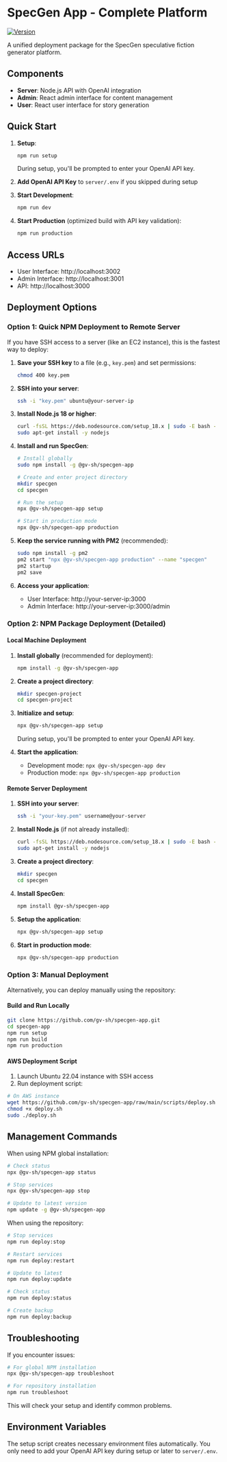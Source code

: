 # SpecGen App - Complete Platform

[![Version](https://img.shields.io/badge/version-0.3.0-blue.svg)](https://github.com/gv-sh/specgen-app)

A unified deployment package for the SpecGen speculative fiction generator platform.

## Components

- **Server**: Node.js API with OpenAI integration
- **Admin**: React admin interface for content management
- **User**: React user interface for story generation

## Quick Start

1. **Setup**:
   ```bash
   npm run setup
   ```
   During setup, you'll be prompted to enter your OpenAI API key.

2. **Add OpenAI API Key** to `server/.env` if you skipped during setup

3. **Start Development**:
   ```bash
   npm run dev
   ```

4. **Start Production** (optimized build with API key validation):
   ```bash
   npm run production
   ```

## Access URLs

- User Interface: http://localhost:3002
- Admin Interface: http://localhost:3001
- API: http://localhost:3000

## Deployment Options

### Option 1: Quick NPM Deployment to Remote Server

If you have SSH access to a server (like an EC2 instance), this is the fastest way to deploy:

1. **Save your SSH key** to a file (e.g., `key.pem`) and set permissions:
   ```bash
   chmod 400 key.pem
   ```

2. **SSH into your server**:
   ```bash
   ssh -i "key.pem" ubuntu@your-server-ip
   ```

3. **Install Node.js 18 or higher**:
   ```bash
   curl -fsSL https://deb.nodesource.com/setup_18.x | sudo -E bash -
   sudo apt-get install -y nodejs
   ```

4. **Install and run SpecGen**:
   ```bash
   # Install globally
   sudo npm install -g @gv-sh/specgen-app
   
   # Create and enter project directory
   mkdir specgen
   cd specgen
   
   # Run the setup
   npx @gv-sh/specgen-app setup
   
   # Start in production mode
   npx @gv-sh/specgen-app production
   ```

5. **Keep the service running with PM2** (recommended):
   ```bash
   sudo npm install -g pm2
   pm2 start "npx @gv-sh/specgen-app production" --name "specgen"
   pm2 startup
   pm2 save
   ```

6. **Access your application**:
   - User Interface: http://your-server-ip:3000
   - Admin Interface: http://your-server-ip:3000/admin

### Option 2: NPM Package Deployment (Detailed)

#### Local Machine Deployment

1. **Install globally** (recommended for deployment):
   ```bash
   npm install -g @gv-sh/specgen-app
   ```

2. **Create a project directory**:
   ```bash
   mkdir specgen-project
   cd specgen-project
   ```

3. **Initialize and setup**:
   ```bash
   npx @gv-sh/specgen-app setup
   ```
   During setup, you'll be prompted to enter your OpenAI API key.

4. **Start the application**:
   - Development mode: `npx @gv-sh/specgen-app dev`
   - Production mode: `npx @gv-sh/specgen-app production`

#### Remote Server Deployment

1. **SSH into your server**:
   ```bash
   ssh -i "your-key.pem" username@your-server
   ```

2. **Install Node.js** (if not already installed):
   ```bash
   curl -fsSL https://deb.nodesource.com/setup_18.x | sudo -E bash -
   sudo apt-get install -y nodejs
   ```

3. **Create a project directory**:
   ```bash
   mkdir specgen
   cd specgen
   ```

4. **Install SpecGen**:
   ```bash
   npm install @gv-sh/specgen-app
   ```

5. **Setup the application**:
   ```bash
   npx @gv-sh/specgen-app setup
   ```

6. **Start in production mode**:
   ```bash
   npx @gv-sh/specgen-app production
   ```

### Option 3: Manual Deployment

Alternatively, you can deploy manually using the repository:

#### Build and Run Locally
```bash
git clone https://github.com/gv-sh/specgen-app.git
cd specgen-app
npm run setup
npm run build
npm run production
```

#### AWS Deployment Script

1. Launch Ubuntu 22.04 instance with SSH access
2. Run deployment script:

```bash
# On AWS instance
wget https://github.com/gv-sh/specgen-app/raw/main/scripts/deploy.sh
chmod +x deploy.sh
sudo ./deploy.sh
```

## Management Commands

When using NPM global installation:
```bash
# Check status
npx @gv-sh/specgen-app status

# Stop services
npx @gv-sh/specgen-app stop

# Update to latest version
npm update -g @gv-sh/specgen-app
```

When using the repository:
```bash
# Stop services
npm run deploy:stop

# Restart services
npm run deploy:restart

# Update to latest
npm run deploy:update

# Check status
npm run deploy:status

# Create backup
npm run deploy:backup
```

## Troubleshooting

If you encounter issues:

```bash
# For global NPM installation
npx @gv-sh/specgen-app troubleshoot

# For repository installation
npm run troubleshoot
```

This will check your setup and identify common problems.

## Environment Variables

The setup script creates necessary environment files automatically. You only need to add your OpenAI API key during setup or later to `server/.env`.